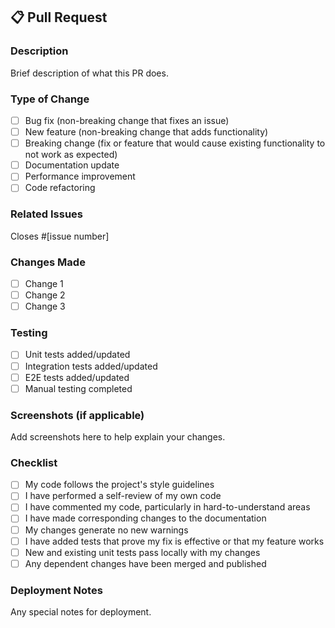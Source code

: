 ## 📋 Pull Request

### Description
Brief description of what this PR does.

### Type of Change
- [ ] Bug fix (non-breaking change that fixes an issue)
- [ ] New feature (non-breaking change that adds functionality)
- [ ] Breaking change (fix or feature that would cause existing functionality to not work as expected)
- [ ] Documentation update
- [ ] Performance improvement
- [ ] Code refactoring

### Related Issues
Closes #[issue number]

### Changes Made
- [ ] Change 1
- [ ] Change 2
- [ ] Change 3

### Testing
- [ ] Unit tests added/updated
- [ ] Integration tests added/updated
- [ ] E2E tests added/updated
- [ ] Manual testing completed

### Screenshots (if applicable)
Add screenshots here to help explain your changes.

### Checklist
- [ ] My code follows the project's style guidelines
- [ ] I have performed a self-review of my own code
- [ ] I have commented my code, particularly in hard-to-understand areas
- [ ] I have made corresponding changes to the documentation
- [ ] My changes generate no new warnings
- [ ] I have added tests that prove my fix is effective or that my feature works
- [ ] New and existing unit tests pass locally with my changes
- [ ] Any dependent changes have been merged and published

### Deployment Notes
Any special notes for deployment.
